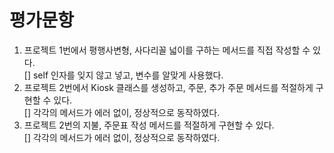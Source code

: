 # 평가문항

1. 프로젝트 1번에서 평행사변형, 사다리꼴 넓이를 구하는 메서드를 직접 작성할 수 있다.
<br>   []	self 인자를 잊지 않고 넣고, 변수를 알맞게 사용했다.
2. 프로젝트 2번에서 Kiosk 클래스를 생성하고, 주문, 추가 주문 메서드를 적절하게 구현할 수 있다.
<br>   [] 각각의 메서드가 에러 없이, 정상적으로 동작하였다.
3. 프로젝트 2번의 지불, 주문표 작성 메서드를 적절하게 구현할 수 있다.
<br>   [] 각각의 메서드가 에러 없이, 정상적으로 동작하였다.
